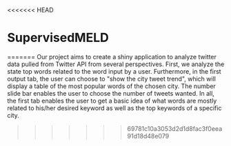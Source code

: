 <<<<<<< HEAD
# SupervisedMELD
=======
Our project aims to create a shiny application to analyze twitter data pulled from Twitter API from several perspectives. First, we analyze the state top words related to the word input by a user. Furthermore, in the first output tab, the user can choose to "show the city tweet trend", which will display a table of the most popular words of the chosen city. The number slide bar enables the user to choose the number of tweets wanted. In all, the first tab enables the user to get a basic idea of what words are mostly related to his/her desired keyword as well as the top keywords of a specific city.


>>>>>>> 69781c10a3053d2d1d8fac3f0eea91d18d48e079
